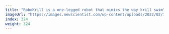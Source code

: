 ```yaml
---
title: "RoboKrill is a one-legged robot that mimics the way krill swim"
imageUrl: "https://images.newscientist.com/wp-content/uploads/2022/02/15191737/PRI_222696467.jpg?width=600"
index: 324
weight: 324
---
```


